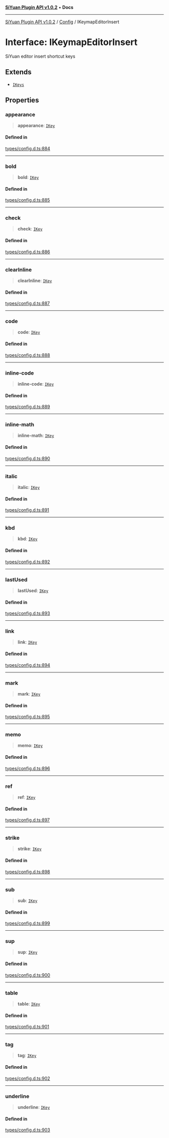 [**SiYuan Plugin API v1.0.2**](../../../README.md) • **Docs**

---

[SiYuan Plugin API v1.0.2](../../../README.md) / [Config](../README.md) / IKeymapEditorInsert

# Interface: IKeymapEditorInsert

SiYuan editor insert shortcut keys

## Extends

- [`IKeys`](IKeys.md)

## Properties

### appearance

> **appearance**: [`IKey`](IKey.md)

#### Defined in

[types/config.d.ts:884](https://github.com/siyuan-note/petal/tree/main/types/config.d.ts#L884)

---

### bold

> **bold**: [`IKey`](IKey.md)

#### Defined in

[types/config.d.ts:885](https://github.com/siyuan-note/petal/tree/main/types/config.d.ts#L885)

---

### check

> **check**: [`IKey`](IKey.md)

#### Defined in

[types/config.d.ts:886](https://github.com/siyuan-note/petal/tree/main/types/config.d.ts#L886)

---

### clearInline

> **clearInline**: [`IKey`](IKey.md)

#### Defined in

[types/config.d.ts:887](https://github.com/siyuan-note/petal/tree/main/types/config.d.ts#L887)

---

### code

> **code**: [`IKey`](IKey.md)

#### Defined in

[types/config.d.ts:888](https://github.com/siyuan-note/petal/tree/main/types/config.d.ts#L888)

---

### inline-code

> **inline-code**: [`IKey`](IKey.md)

#### Defined in

[types/config.d.ts:889](https://github.com/siyuan-note/petal/tree/main/types/config.d.ts#L889)

---

### inline-math

> **inline-math**: [`IKey`](IKey.md)

#### Defined in

[types/config.d.ts:890](https://github.com/siyuan-note/petal/tree/main/types/config.d.ts#L890)

---

### italic

> **italic**: [`IKey`](IKey.md)

#### Defined in

[types/config.d.ts:891](https://github.com/siyuan-note/petal/tree/main/types/config.d.ts#L891)

---

### kbd

> **kbd**: [`IKey`](IKey.md)

#### Defined in

[types/config.d.ts:892](https://github.com/siyuan-note/petal/tree/main/types/config.d.ts#L892)

---

### lastUsed

> **lastUsed**: [`IKey`](IKey.md)

#### Defined in

[types/config.d.ts:893](https://github.com/siyuan-note/petal/tree/main/types/config.d.ts#L893)

---

### link

> **link**: [`IKey`](IKey.md)

#### Defined in

[types/config.d.ts:894](https://github.com/siyuan-note/petal/tree/main/types/config.d.ts#L894)

---

### mark

> **mark**: [`IKey`](IKey.md)

#### Defined in

[types/config.d.ts:895](https://github.com/siyuan-note/petal/tree/main/types/config.d.ts#L895)

---

### memo

> **memo**: [`IKey`](IKey.md)

#### Defined in

[types/config.d.ts:896](https://github.com/siyuan-note/petal/tree/main/types/config.d.ts#L896)

---

### ref

> **ref**: [`IKey`](IKey.md)

#### Defined in

[types/config.d.ts:897](https://github.com/siyuan-note/petal/tree/main/types/config.d.ts#L897)

---

### strike

> **strike**: [`IKey`](IKey.md)

#### Defined in

[types/config.d.ts:898](https://github.com/siyuan-note/petal/tree/main/types/config.d.ts#L898)

---

### sub

> **sub**: [`IKey`](IKey.md)

#### Defined in

[types/config.d.ts:899](https://github.com/siyuan-note/petal/tree/main/types/config.d.ts#L899)

---

### sup

> **sup**: [`IKey`](IKey.md)

#### Defined in

[types/config.d.ts:900](https://github.com/siyuan-note/petal/tree/main/types/config.d.ts#L900)

---

### table

> **table**: [`IKey`](IKey.md)

#### Defined in

[types/config.d.ts:901](https://github.com/siyuan-note/petal/tree/main/types/config.d.ts#L901)

---

### tag

> **tag**: [`IKey`](IKey.md)

#### Defined in

[types/config.d.ts:902](https://github.com/siyuan-note/petal/tree/main/types/config.d.ts#L902)

---

### underline

> **underline**: [`IKey`](IKey.md)

#### Defined in

[types/config.d.ts:903](https://github.com/siyuan-note/petal/tree/main/types/config.d.ts#L903)
